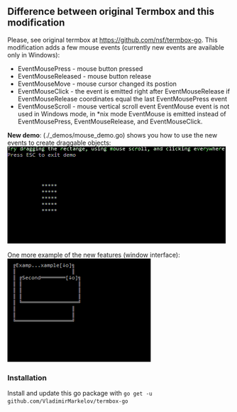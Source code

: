 ## Difference between original Termbox and this modification
Please, see original termbox at https://github.com/nsf/termbox-go. This modification adds a few mouse events (currently new events are available only in Windows):
* EventMousePress - mouse button pressed
* EventMouseReleased - mouse button release
* EventMouseMove - mouse cursor changed its postion
* EventMouseClick - the event is emitted right after EventMouseRelease if EventMouseRelease coordinates equal the last EventMousePress event
* EventMouseScroll - mouse vertical scroll event
EventMouse event is not used in Windows mode, in *nix mode EventMouse is emitted instead of EventMousePress, EventMouseRelease, and EventMouseClick.

__New demo__: (./_demos/mouse_demo.go) shows you how to use the new events to create draggable objects:
<img src="./images/mouse_demo.gif" alt="mouse_demo">

One more example of the new features (window interface):
<img src="./images/cli_demo.gif" alt="cli_demo">


### Installation
Install and update this go package with `go get -u github.com/VladimirMarkelov/termbox-go`

